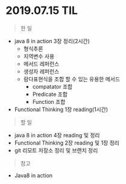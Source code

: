 # 2019.07.15 TIL
> 한 일
- java 8 in action 3장 정리(2시간)
   - 형식추론
   - 지역변수 사용
   - 메서드 레퍼런스
   - 생성자 레퍼런스 
   - 람다표현식을 조합 할 수 있는 유용한 메서드
      - compatator 조합
      - Predicate 조합
      - Function 조합
- Functional Thinking 1장 reading(1시간)    

> 할 일
  - java 8 in action 4장 reading 및 정리
  - Functional Thinking 2장 reading 및 1장 정리
  - git 리모트 저장소 정리 및 브랜치 정리
  
> 참고 
- Java8 in action 

